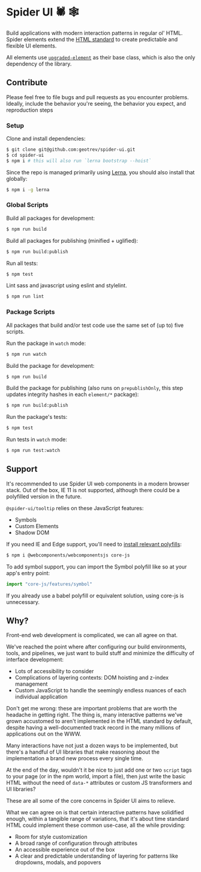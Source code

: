 # Spider UI 🕷 🕸

Build applications with modern interaction patterns in regular ol' HTML. Spider elements extend the [HTML standard](https://html.spec.whatwg.org/multipage/) to create predictable and flexible UI elements.

All elements use [`upgraded-element`](https://github.com/geotrev/upgraded-element) as their base class, which is also the only dependency of the library.

## Contribute

Please feel free to file bugs and pull requests as you encounter problems. Ideally, include the behavior you're seeing, the behavior you expect, and reproduction steps

### Setup

Clone and install dependencies:

```sh
$ git clone git@github.com:geotrev/spider-ui.git
$ cd spider-ui
$ npm i # this will also run `lerna bootstrap --hoist`
```

Since the repo is managed primarily using [Lerna](https://github.com/lerna/lerna), you should also install that globally:

```sh
$ npm i -g lerna
```

### Global Scripts

Build all packages for development:

```sh
$ npm run build
```

Build all packages for publishing (minified + uglified):

```sh
$ npm run build:publish
```

Run all tests:

```sh
$ npm test
```

Lint sass and javascript using eslint and stylelint.

```sh
$ npm run lint
```

### Package Scripts

All packages that build and/or test code use the same set of (up to) five scripts.

Run the package in `watch` mode:

```sh
$ npm run watch
```

Build the package for development:

```sh
$ npm run build
```

Build the package for publishing (also runs on `prepublishOnly`, this step updates integrity hashes in each `element/*` package):

```sh
$ npm run build:publish
```

Run the package's tests:

```sh
$ npm test
```

Run tests in `watch` mode:

```sh
$ npm run test:watch
```

## Support

It's recommended to use Spider UI web components in a modern browser stack. Out of the box, IE 11 is not supported, although there could be a polyfilled version in the future.

`@spider-ui/tooltip` relies on these JavaScript features:

- Symbols
- Custom Elements
- Shadow DOM

If you need IE and Edge support, you'll need to [install relevant polyfills](https://github.com/webcomponents/polyfills/tree/master/packages/webcomponentsjs#how-to-use):

```sh
$ npm i @webcomponents/webcomponentsjs core-js
```

To add symbol support, you can import the Symbol polyfill like so at your app's entry point:

```js
import "core-js/features/symbol"
```

If you already use a babel polyfill or equivalent solution, using core-js is unnecessary.

## Why?

Front-end web development is complicated, we can all agree on that.

We've reached the point where after configuring our build environments, tools, and pipelines, we just want to build stuff and minimize the difficulty of interface development:

- Lots of accessibility to consider
- Complications of layering contexts: DOM hoisting and z-index management
- Custom JavaScript to handle the seemingly endless nuances of each individual application

Don't get me wrong: these are important problems that are worth the headache in getting right. The thing is, many interactive patterns we've grown accustomed to aren't implemented in the HTML standard by default, despite having a well-documented track record in the many millions of applications out on the WWW.

Many interactions have not just a dozen ways to be implemented, but there's a handful of UI libraries that make reasoning about the implementation a brand new process every single time.

At the end of the day, wouldn't it be nice to just add one or two `script` tags to your page (or in the npm world, import a file), then just write the basic HTML without the need of `data-*` attributes or custom JS transformers and UI libraries?

These are all some of the core concerns in Spider UI aims to relieve.

What we can agree on is that certain interactive patterns have solidified enough, within a tangible range of variations, that it's about time standard HTML could implement these common use-case, all the while providing:

- Room for style customization
- A broad range of configuration through attributes
- An accessible experience out of the box
- A clear and predictable understanding of layering for patterns like dropdowns, modals, and popovers
